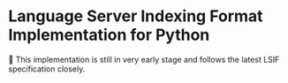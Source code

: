 # Language Server Indexing Format Implementation for Python

🚨 This implementation is still in very early stage and follows the latest LSIF specification closely.
